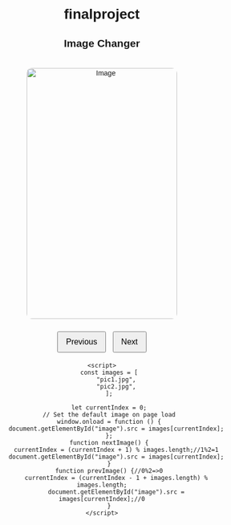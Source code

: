 # finalproject
<!DOCTYPE html>
<html lang="en">
<head>
    <meta charset="UTF-8">
    <meta name="viewport" content="width=device-width, initial-scale=1.0">
    <title>Image Changer</title>
    <style>
        body {
            text-align: center;
            font-family: Arial, sans-serif;
            margin-top: 50px;
        }
        img {
            width: 300px;
            height: 500px;
            border-radius: 10px;
            margin: 20px;
        }
        button {
            padding: 10px 15px;
            font-size: 16px;
            margin: 5px;
            cursor: pointer;
        }
    </style>
</head>
<body>
    <h2>Image Changer</h2>
    <img id="image" alt="Image">
    <br>
    <button onclick="prevImage()">Previous</button>
    <button onclick="nextImage()">Next</button>


    <script>
        const images = [
            "pic1.jpg",
            "pic2.jpg",
        ];

        let currentIndex = 0;
        // Set the default image on page load
        window.onload = function () {
            document.getElementById("image").src = images[currentIndex];
        };
        function nextImage() {
            currentIndex = (currentIndex + 1) % images.length;//1%2=1
            document.getElementById("image").src = images[currentIndex];
        }
        function prevImage() {//0%2=>0
            currentIndex = (currentIndex - 1 + images.length) % images.length;
            document.getElementById("image").src = images[currentIndex];//0
        }
    </script>

</body>
</html>
